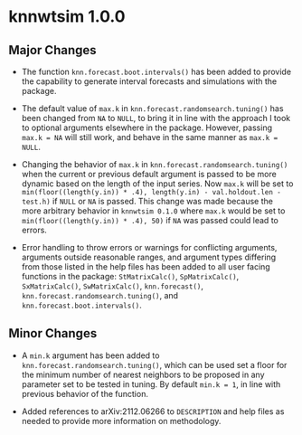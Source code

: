 # knnwtsim 1.0.0

## Major Changes
* The function `knn.forecast.boot.intervals()` has been added to provide the capability to generate interval forecasts and simulations with the package. 

* The default value of `max.k` in `knn.forecast.randomsearch.tuning()` has been changed from `NA` to `NULL`, to bring it in line with the approach I took to optional arguments elsewhere in the package. However, passing `max.k = NA` will still work, and behave in the same manner as `max.k = NULL`. 

* Changing the behavior of `max.k` in `knn.forecast.randomsearch.tuning()` when the current or previous default argument is passed to be more dynamic based on the length of the input series. Now `max.k` will be set to `min(floor((length(y.in)) * .4), length(y.in) - val.holdout.len - test.h)` if `NULL` or `NA` is passed. This change was made because the more arbitrary behavior in `knnwtsim 0.1.0` where `max.k` would be set to `min(floor((length(y.in)) * .4), 50)` if `NA` was passed could lead to errors.

* Error handling to throw errors or warnings for conflicting arguments, arguments outside reasonable ranges, and argument types differing from those listed in the help files has been added to all user facing functions in the package: `StMatrixCalc()`, `SpMatrixCalc()`, `SxMatrixCalc()`, `SwMatrixCalc()`, `knn.forecast()`,  `knn.forecast.randomsearch.tuning()`, and `knn.forecast.boot.intervals()`.

## Minor Changes

* A `min.k` argument has been added to `knn.forecast.randomsearch.tuning()`, which can be used set a floor for the minimum number of nearest neighbors to be proposed in any parameter set to be tested in tuning. By default `min.k = 1`, in line with previous behavior of the function.

* Added references to arXiv:2112.06266 to `DESCRIPTION` and help files as needed to provide more information on methodology. 

